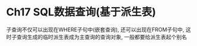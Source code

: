 # Ch17 SQL数据查询(基于派生表)

子查询不仅可以出现在WHERE子句中(嵌套查询), 还可以出现在FROM子句中, 这时子查询生成的临时派生表成为主查询的查询对象, 一般都要给派生表起个别名
